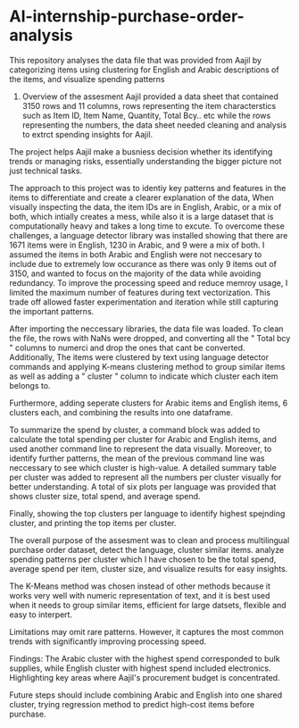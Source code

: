 # AI-internship-purchase-order-analysis
This repository analyses the data file that was provided from Aajil by categorizing items using clustering for English and Arabic descriptions of the items, and visualize spending patterns

1. Overview of the assesment
Aajil provided a data sheet that contained 3150 rows and 11 columns, rows representing the item characterstics such as Item ID, Item Name, Quantity, Total Bcy.. etc while the rows representing the numbers, the data sheet
needed cleaning and analysis to extrct spending insights for Aajil.

The project helps Aajil make a busniess decision whether its identifying trends or managing risks, essentially understanding the bigger picture not just technical tasks. 

The approach to this project was to identiy key patterns and features in the items to differentiate and create a clearer explanation of the data,
When visually inspecting the data, the item IDs are in English, Arabic, or a mix of both, which intially creates a mess,  while also it is a large dataset that is computationally heavy and takes a long time to excute. 
To overcome these challenges, a language detector library was installed showing that there are 1671 items were in English, 1230 in Arabic, and 9 were a mix of both. 
I assumed the items in both Arabic and English were not neccesary to include due to extremely low occurance as there was only 9 items out of 3150, and wanted to focus on the majority of the data while avoiding redundancy. 
To improve the processing speed and reduce memroy usage, I limited the maximum number of features during text vectorization. This trade off allowed faster experimentation and iteration while still capturing the important patterns. 

After importing the neccessary libraries, the data file was loaded. To clean the file, the rows with NaNs were dropped, and converting all the " Total bcy " columns to numerci and drop the ones that cant be converted. 
Additionally, The items were clustered by text using language detector commands and applying K-means clustering method to group similar items as well as adding a " cluster " column to indicate which cluster each item belongs to. 

Furthermore, adding seperate clusters for Arabic items and English items, 6 clusters each, and combining the results into one dataframe. 

To summarize the spend by cluster, a command block was added to calculate the total spending per cluster for Arabic and English items, and used another command line to represent the data visually. 
Moreover, to identify further patterns, the mean of the previous command line was neccessary to see which cluster is high-value. 
A detailed summary table per cluster was added to represent all the numbers per cluster visually for better understanding. A total of six plots per language was provided that shows cluster size, total spend, and average spend. 

Finally, showing the top clusters per language to identify highest spejnding cluster, and printing the top items per cluster. 

The overall purpose of the assesment was to clean and process multilingual purchase order dataset, detect the language, cluster similar items. analyze spending patterns per cluster which I have chosen to be the total spend, average spend per item, cluster size, and visualize results for easy insights. 

The K-Means method was chosen instead of other methods because it works very well with numeric representation of text, and it is best used when it needs to group similar items, efficient for large datsets, flexible and easy to interpert. 

Limitations may omit rare patterns. However, it captures the most common trends with significantly improving processing speed. 

Findings: 
The Arabic cluster with the highest spend corresponded to bulk supplies, while English cluster with highest spend included electronics. Highlighting key areas where Aajil's procurement budget is concentrated.

Future steps should include combining Arabic and English into one shared cluster, trying regression method to predict high-cost items before purchase. 


